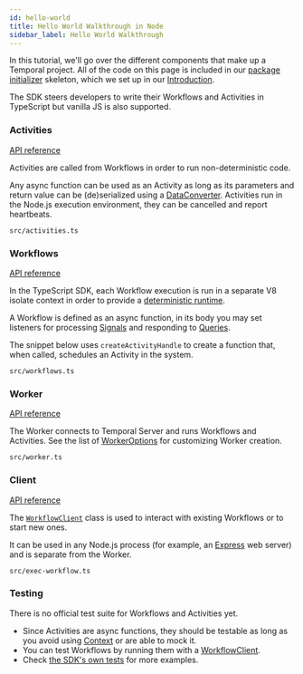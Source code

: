 ```yaml
---
id: hello-world
title: Hello World Walkthrough in Node
sidebar_label: Hello World Walkthrough
---
```


In this tutorial, we'll go over the different components that make up a Temporal project.
All of the code on this page is included in our [package initializer](/docs/typescript/package-initializer) skeleton, which we set up in our [Introduction](/docs/typescript/introduction/).

The SDK steers developers to write their Workflows and Activities in TypeScript but vanilla JS is also supported.

### Activities

[API reference](https://typescript.temporal.io/api/namespaces/activity)

Activities are called from Workflows in order to run non-deterministic code.

Any async function can be used as an Activity as long as its parameters and return value can be (de)serialized using a [DataConverter](https://typescript.temporal.io/api/interfaces/common.DataConverter). Activities run in the Node.js execution environment, they can be cancelled and report heartbeats.

`src/activities.ts`

<!--SNIPSTART nodejs-hello-activity {"enable_source_link": false}-->
<!--SNIPEND-->

### Workflows

[API reference](https://typescript.temporal.io/api/namespaces/workflow)

In the TypeScript SDK, each Workflow execution is run in a separate V8 isolate context in order to provide a [deterministic runtime](/docs/typescript/determinism).

A Workflow is defined as an async function, in its body you may set listeners for processing [Signals](/docs/concepts/signals) and responding to [Queries](/docs/concepts/queries).

The snippet below uses `createActivityHandle` to create a function that, when called, schedules an Activity in the system.

`src/workflows.ts`

<!--SNIPSTART nodejs-hello-workflow {"enable_source_link": false}-->
<!--SNIPEND-->

### Worker

[API reference](https://typescript.temporal.io/api/namespaces/worker)

The Worker connects to Temporal Server and runs Workflows and Activities.
See the list of [WorkerOptions](https://typescript.temporal.io/api/interfaces/worker.workeroptions) for customizing Worker creation.

`src/worker.ts`

<!--SNIPSTART nodejs-hello-worker {"enable_source_link": false}-->
<!--SNIPEND-->

### Client

[API reference](https://typescript.temporal.io/api/namespaces/client)

The [`WorkflowClient`](https://typescript.temporal.io/api/classes/client.workflowclient) class is used to interact with existing Workflows or to start new ones.

It can be used in any Node.js process (for example, an [Express](https://expressjs.com/) web server) and is separate from the Worker.

`src/exec-workflow.ts`

<!--SNIPSTART nodejs-hello-client {"enable_source_link": false}-->
<!--SNIPEND-->

### Testing

There is no official test suite for Workflows and Activities yet.

- Since Activities are async functions, they should be testable as long as you avoid using [Context](https://typescript.temporal.io/api/classes/activity.context) or are able to mock it.
- You can test Workflows by running them with a [WorkflowClient](https://typescript.temporal.io/api/classes/client.workflowclient).
- Check [the SDK's own tests](https://github.com/temporalio/sdk-typescript/tree/52f67499860526cd180912797dc3e6d7fa4fc78f/packages/test/src) for more examples.
